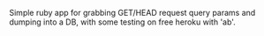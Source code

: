 Simple ruby app for grabbing GET/HEAD request query params and dumping into a DB, with some testing on free heroku with 'ab'.
